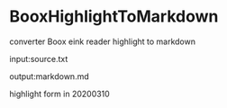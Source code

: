# BooxHighlightToMarkdown

converter Boox eink reader highlight to markdown

input:source.txt

output:markdown.md



highlight form in 20200310
